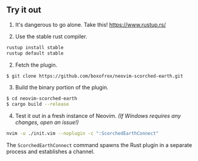 ## Try it out

1.  It's dangerous to go alone.  Take this!  https://www.rustup.rs/

2.  Use the stable rust compiler.

```sh
rustup install stable
rustup default stable

```

2.  Fetch the plugin.

```sh
$ git clone https://github.com/boxofrox/neovim-scorched-earth.git
```

3.  Build the binary portion of the plugin.

```sh
$ cd neovim-scorched-earth
$ cargo build --release
```

4.  Test it out in a fresh instance of Neovim. *(If Windows requires any
    changes, open an issue!)*

```sh
nvim -u ./init.vim --noplugin -c ":ScorchedEarthConnect"
```

The `ScorchedEarthConnect` command spawns the Rust plugin in a separate process and
establishes a channel.

